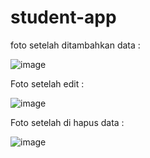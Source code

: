 # student-app

foto setelah ditambahkan data :


![image](https://user-images.githubusercontent.com/82931864/164162974-cbb331fa-0904-4d1f-a74b-12c242e65f3c.png)


Foto setelah edit : 


![image](https://user-images.githubusercontent.com/82931864/164163024-e621dbba-c67c-482b-bf9e-f11a4aa496a0.png)


Foto setelah di hapus data : 


![image](https://user-images.githubusercontent.com/82931864/164163094-44de824e-a364-4866-a4de-e43400c85700.png)

